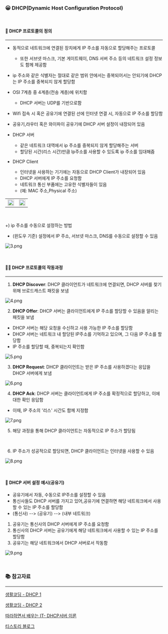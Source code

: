 ### 😀 DHCP(Dynamic Host Configuration Protocol)

<br/>

#### 💬 DHCP 프로토콜의 정의

---

- 동적으로 네트워크에 연결된 장치에게 IP 주소를 자동으로 할당해주는 프로토콜
    - 또한 서브넷 마스크, 기본 게이트웨이, DNS 서버 주소 등의 네트워크 설정 정보도 함께 제공함
- ip 주소와 같은 식별자는 절대로 같은 범위 안에서는 중복되어서는 안되기에 DHCP는 IP 주소를 중복되지 않게 할당함
- OSI 7계층 중 4계층(전송 계층)에 위치함
    - DHCP 서버는 UDP를 기반으로함
- Wifi 접속 시 혹은 공유기에 연결된 선에 인터넷 연결 시, 자동으로 IP 주소를 할당함
- 공유기,라우터 혹은 와이파이 공유기에 DHCP 서버 설정이 내장되어 있음

- DHCP 서버
    - 같은 네트워크 대역에서 ip 주소를 중복되지 않게 할당해주는 서버
    - 할당된 시간(리스 시간)만큼 Ip주소를 사용할 수 있도록 ip 주소를 임대해줌

- DHCP Client
    - 인터넷을 사용하는 기기에는 자동으로 DHCP Client가 내장되어 있음
    - DHCP 서버에게 IP 주소를 요청함
    - 네트워크 통신 부품에는 고유한 식별자들이 있음
    - (예: MAC 주소,Physical 주소)

<table>
<tr>
  <td><img src="./image/DHCP/1.png" width="100%" /></td>
  <td><img src="./image/DHCP/2.png" width="100%" /></td>
</tr>
</table>

<br/>

+) ip 주소를 수동으로 설정하는 방법

- (윈도우 기준) 설정에서 IP 주소, 서브넷 마스크, DNS를 수동으로 설정할 수 있음

![3.png](image%2FDHCP%2F3.png)

<br/>

#### 🏃🏻 DHCP 프로토콜의 작동과정

---

1. **DHCP Discover**: DHCP 클라이언트가 네트워크에 연결되면, DHCP 서버를 찾기 위해 브로드캐스트 패킷을 보냄

![4.png](image%2FDHCP%2F4.png)

2. **DHCP Offer**: DHCP 서버는 클라이언트에게 IP 주소를 할당할 수 있음을 알리는 패킷을 보냄

- DHCP 서버는 해당 요청을 수신하고 사용 가능한 IP 주소를 할당함
- DHCP 서버는 네트워크 내 할당된 IP주소를 기억하고 있으며, 그 다음 IP 주소를 할당함
- IP 주소를 할당할 때, 중복되는지 확인함

![5.png](image%2FDHCP%2F5.png)

3. **DHCP Request**: DHCP 클라이언트는 받은 IP 주소를 사용하겠다는 응답을 DHCP 서버에게 보냄

![6.png](image%2FDHCP%2F6.png)

4. **DHCP Ack**: DHCP 서버는 클라이언트에게 IP 주소를 확정적으로 할당하고, 이에 대한 확인 응답함

- 이때, IP 주소의 '리스' 시간도 함께 지정함

![7.png](image%2FDHCP%2F7.png)

5. 해당 과정을 통해 DHCP 클라이언트는 자동적으로 IP 주소가 할당됨

<br/>

6. IP 주소가 성공적으로 할당되면, DHCP 클라이언트는 인터넷을 사용할 수 있음

![8.png](image%2FDHCP%2F8.png)

<br/>

#### 📌 DHCP 서버 설정 예시(공유기)

- 공유기에서 자동, 수동으로 IP주소를 설정할 수 있음
- 통신사들도 DHCP 서버를 가지고 있어,공유기에 연결하면 해당 네트워크에서 사용할 수 있는 IP 주소를 할당함
- (통신사) --> (공유기) --> (내부 네트워크)

1. 공유기는 통신사의 DHCP 서버에게 IP 주소를 요청함
2. 통신사의 DHCP 서버는 공유기에게 해당 네트워크에서 사용할 수 있는 IP 주소를 할당함
3. 공유기는 해당 네트워크에서 DHCP 서버로서 작동함

![9.png](image%2FDHCP%2F9.png)

<br/>

### 📚 참고자료

---

[생활코딩 - DHCP 1](https://www.youtube.com/watch?v=fTjscWEQ7zk)

[생활코딩 - DHCP 2](https://www.youtube.com/watch?v=6NqldlvC26Y)

[따라하면서 배우는 IT- DHCP서버 이론](https://www.youtube.com/watch?v=j9_eK_bQeWU)

[티스토리 블로그](https://hojunking.tistory.com/115)
